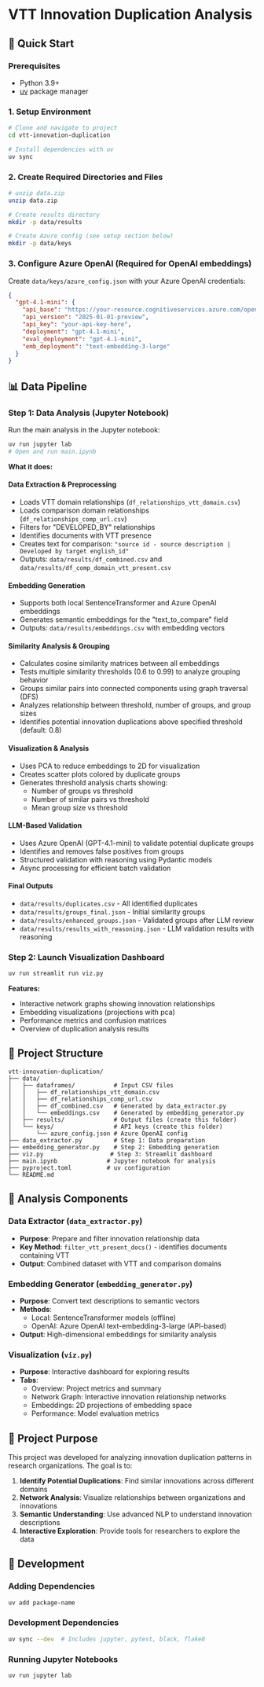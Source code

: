 # VTT Innovation Duplication Analysis

## 🚀 Quick Start

### Prerequisites

- Python 3.9+
- [uv](https://github.com/astral-sh/uv) package manager

### 1. Setup Environment

```bash
# Clone and navigate to project
cd vtt-innovation-duplication

# Install dependencies with uv
uv sync
```

### 2. Create Required Directories and Files

```bash
# unzip data.zip
unzip data.zip

# Create results directory
mkdir -p data/results

# Create Azure config (see setup section below)
mkdir -p data/keys
```

### 3. Configure Azure OpenAI (Required for OpenAI embeddings)

Create `data/keys/azure_config.json` with your Azure OpenAI credentials:

```json
{
  "gpt-4.1-mini": {
    "api_base": "https://your-resource.cognitiveservices.azure.com/openai/deployments/gpt-4.1-mini/chat/completions?api-version=2025-01-01-preview",
    "api_version": "2025-01-01-preview",
    "api_key": "your-api-key-here",
    "deployment": "gpt-4.1-mini",
    "eval_deployment": "gpt-4.1-mini",
    "emb_deployment": "text-embedding-3-large"
  }
}
```

## 📊 Data Pipeline

### Step 1: Data Analysis (Jupyter Notebook)

Run the main analysis in the Jupyter notebook:

```bash
uv run jupyter lab
# Open and run main.ipynb
```

**What it does:**

#### **Data Extraction & Preprocessing**

- Loads VTT domain relationships (`df_relationships_vtt_domain.csv`)
- Loads comparison domain relationships (`df_relationships_comp_url.csv`)
- Filters for "DEVELOPED_BY" relationships
- Identifies documents with VTT presence
- Creates text for comparison: `"source id - source description | Developed by target english_id"`
- Outputs: `data/results/df_combined.csv` and `data/results/df_comp_domain_vtt_present.csv`

#### **Embedding Generation**

- Supports both local SentenceTransformer and Azure OpenAI embeddings
- Generates semantic embeddings for the "text_to_compare" field
- Outputs: `data/results/embeddings.csv` with embedding vectors

#### **Similarity Analysis & Grouping**

- Calculates cosine similarity matrices between all embeddings
- Tests multiple similarity thresholds (0.6 to 0.99) to analyze grouping behavior
- Groups similar pairs into connected components using graph traversal (DFS)
- Analyzes relationship between threshold, number of groups, and group sizes
- Identifies potential innovation duplications above specified threshold (default: 0.8)

#### **Visualization & Analysis**

- Uses PCA to reduce embeddings to 2D for visualization
- Creates scatter plots colored by duplicate groups
- Generates threshold analysis charts showing:
  - Number of groups vs threshold
  - Number of similar pairs vs threshold
  - Mean group size vs threshold

#### **LLM-Based Validation**

- Uses Azure OpenAI (GPT-4.1-mini) to validate potential duplicate groups
- Identifies and removes false positives from groups
- Structured validation with reasoning using Pydantic models
- Async processing for efficient batch validation

#### **Final Outputs**

- `data/results/duplicates.csv` - All identified duplicates
- `data/results/groups_final.json` - Initial similarity groups
- `data/results/enhanced_groups.json` - Validated groups after LLM review
- `data/results/results_with_reasoning.json` - LLM validation results with reasoning

### Step 2: Launch Visualization Dashboard

```bash
uv run streamlit run viz.py
```

**Features:**

- Interactive network graphs showing innovation relationships
- Embedding visualizations (projections with pca)
- Performance metrics and confusion matrices
- Overview of duplication analysis results

## 📁 Project Structure

```
vtt-innovation-duplication/
├── data/
│   ├── dataframes/           # Input CSV files
│   │   ├── df_relationships_vtt_domain.csv
│   │   ├── df_relationships_comp_url.csv
│   │   ├── df_combined.csv   # Generated by data_extractor.py
│   │   └── embeddings.csv    # Generated by embedding_generator.py
│   ├── results/              # Output files (create this folder)
│   └── keys/                 # API keys (create this folder)
│       └── azure_config.json # Azure OpenAI config
├── data_extractor.py         # Step 1: Data preparation
├── embedding_generator.py    # Step 2: Embedding generation
├── viz.py                   # Step 3: Streamlit dashboard
├── main.ipynb              # Jupyter notebook for analysis
├── pyproject.toml          # uv configuration
└── README.md
```

## 🔬 Analysis Components

### Data Extractor (`data_extractor.py`)

- **Purpose**: Prepare and filter innovation relationship data
- **Key Method**: `filter_vtt_present_docs()` - identifies documents containing VTT
- **Output**: Combined dataset with VTT and comparison domains

### Embedding Generator (`embedding_generator.py`)

- **Purpose**: Convert text descriptions to semantic vectors
- **Methods**:
  - Local: SentenceTransformer models (offline)
  - OpenAI: Azure OpenAI text-embedding-3-large (API-based)
- **Output**: High-dimensional embeddings for similarity analysis

### Visualization (`viz.py`)

- **Purpose**: Interactive dashboard for exploring results
- **Tabs**:
  - Overview: Project metrics and summary
  - Network Graph: Interactive innovation relationship networks
  - Embeddings: 2D projections of embedding space
  - Performance: Model evaluation metrics

## 🎯 Project Purpose

This project was developed for analyzing innovation duplication patterns in research organizations. The goal is to:

1. **Identify Potential Duplications**: Find similar innovations across different domains
2. **Network Analysis**: Visualize relationships between organizations and innovations
3. **Semantic Understanding**: Use advanced NLP to understand innovation descriptions
4. **Interactive Exploration**: Provide tools for researchers to explore the data

## 🔧 Development

### Adding Dependencies

```bash
uv add package-name
```

### Development Dependencies

```bash
uv sync --dev  # Includes jupyter, pytest, black, flake8
```

### Running Jupyter Notebooks

```bash
uv run jupyter lab
```
